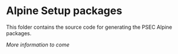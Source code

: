 # Alpine Setup packages

This folder contains the source code for generating the PSEC Alpine packages.

*More information to come*